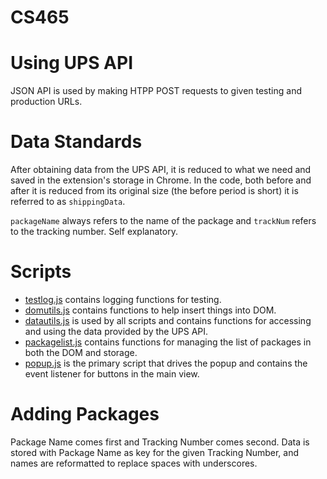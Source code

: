# CS465

# Using UPS API

JSON API is used by making HTPP POST requests to given testing and production URLs.

# Data Standards

After obtaining data from the UPS API, it is reduced to what we need and saved in the extension's storage in Chrome. In the code, both before and after it is reduced from its original size (the before period is short) it is referred to as `shippingData`.

`packageName` always refers to the name of the package and `trackNum` refers to the tracking number. Self explanatory.

# Scripts

* [testlog.js](./scripts/testlog.js) contains logging functions for testing.
* [domutils.js](./scripts/domutils.js) contains functions to help insert things into DOM.
* [datautils.js](./scripts/datautils.js) is used by all scripts and contains functions for accessing and using the data provided by the UPS API.
* [packagelist.js](./scripts/packagescripts.js) contains functions for managing the list of packages in both the DOM and storage.
* [popup.js](./scripts/popup.js) is the primary script that drives the popup and contains the event listener for buttons in the main view.

# Adding Packages

Package Name comes first and Tracking Number comes second. Data is stored with Package Name as key for the given Tracking Number, and names are reformatted to replace spaces with underscores.